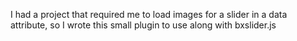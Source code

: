 I had a project that required me to load images for a slider in a data attribute, so I wrote this small plugin to use along with bxslider.js